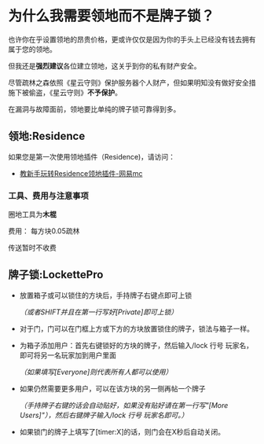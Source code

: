 # 为什么我需要领地而不是牌子锁？

也许你在乎设置领地的昂贵价格，更或许仅仅是因为你的手头上已经没有钱去拥有属于您的领地。

但我还是**强烈建议**各位建立领地，这关乎到你的私有财产安全。

尽管疏林之森依照《星云守则》保护服务器个人财产，但如果明知没有做好安全措施下被偷盗，《星云守则》**不予保护**。

在漏洞与故障面前，领地要比单纯的牌子锁可靠得到多。

## 领地:Residence

如果您是第一次使用领地插件（Residence)，请访问：

*	[教新手玩转Residence领地插件-网易mc](http://mc.netease.com/thread-78702-1-1.html)


### 工具、费用与注意事项

圈地工具为**木棍**

费用： 每方块0.05疏林

传送暂时不收费

## 牌子锁:LockettePro

* 放置箱子或可以锁住的方块后，手持牌子右键点即可上锁

    *（或者SHIFT并且在第一行写好[Private]即可上锁）*

* 对于门，门可以在门框上方或下方的方块放置锁住的牌子，锁法与箱子一样。

* 为箱子添加用户：首先右键锁好的方块的牌子，然后输入/lock 行号 玩家名，即可将另一名玩家加到用户里面

    *（如果填写[Everyone]则代表所有人都可以使用）*

* 如果仍然需要更多用户，可以在该方块的另一侧再帖一个牌子

    *（手持牌子右键的话会自动贴好，如果没有贴好请在第一行写"[More Users]"），然后右键牌子输入/lock 行号 玩家名即可。）*

* 如果锁门的牌子上填写了[timer:X]的话，则门会在X秒后自动关闭。